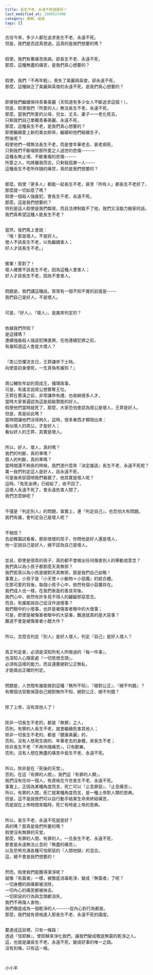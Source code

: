 ```yaml
---
title: 長生不老、永遠不死就是好？
last_modified_at: 1560527400
category: 護教、福音
tags: []
---
```


<p>古往今來，多少人都在追求長生不老、永遠不死。<br>
但是，我們是否認真想過，這真的是我們想要的嗎？</p>

<p><br>
假使，我們有著痛苦疾病，卻長生不老、永遠不死，<br>
那麼，這種無盡的痛苦，是我們真心想要的？</p>

<p><br>
假使，我們『不再年輕』，喪失了美麗與英俊，卻永遠不死，<br>
那麼，這種缺乏了美麗與英俊的永遠不死，是我們真心想要的？</p>

<p><br>
即便我們繼續保持青春美麗（天知道有多少女人不斷追求這個！），<br>
但是，假使我們『所愛的人』無法長生不老、永遠不死，<br>
那麼，當我們所愛的父母、兒女、丈夫、妻子一一老化死去，<br>
只剩我們自己單獨青春美麗、永遠不死，<br>
那麼，這種長生不老，是我們真心想要的？<br>
即使繼續愛上新的美女帥哥，繼續和他們結婚生子，<br>
然後呢？<br>
假使他們一樣無法長生不老，而是會年華老去、衰老病死，<br>
只剩我們不斷啜飲那所愛之人過世的悲傷-------<br>
這種永無止境、不斷重複的悲傷------<br>
所愛之人，均將離我而去，只剩我孤單一人-----<br>
這種長生不老所伴隨的痛苦，真的是我們想要的？</p>

<p><br>
那麼，假使『更多人』都能一起長生不老，甚至『所有人』都長生不老好了，<br>
那麼就一切如意了嗎？<br>
假使一個殺人強姦犯，會長生不老、永遠不死，<br>
那麼，這是我們想要的？<br>
特別是這人假使是我們鄰居，而且法律制裁不了他，我們又沒能力搬家的話，<br>
我們真希望這種人能長生不老？</p>

<p><br>
當然，我們馬上會說：<br>
「哦！那是壞人，不是好人。<br>
壞人不該長生不老，以免繼續害人；<br>
好人才該長生不老。」</p>

<p><br>
賓果！答對了！<br>
壞人確實不該長生不老，因為這種人會害人；<br>
好人才該長生不老，因為不會害人。</p>

<p><br>
問題是，我們講這種話，常常有一個不知不覺的前提是-----<br>
我們自己是好人，不是壞人。</p>

<p><br>
可是，『好人』、『壞人』，是誰來判定的？</p>

<p><br>
依據我們所知？<br>
是這樣嗎？<br>
連續強姦殺人強盜犯陳進興，在他連續犯罪之前，<br>
有誰知道這人會是大壞人？</p>

<p><br>
『周公恐懼流言日，王莽謙恭下士時。<br>
向使當初身便死，一生真偽有誰知？』</p>

<p><br>
周公輔佐年幼的周成王，攝理政事，<br>
可是，有謠言說周公想篡奪王位。<br>
王莽在篡漢之前，非常謙恭有禮，也收納很多人才，<br>
當時大家普遍認為這是超級賢能的好人。<br>
假使他們當時就死了，那麼，大家恐怕會認為周公是壞人，王莽是好人。<br>
但是，真是如此嗎？<br>
當時間讓他們活得夠久，這時，很多東西才顯現出來：<br>
看似壞人的周公，才是好人；<br>
看似好人的王莽，其實是壞人。</p>

<p><br>
所以，好人、壞人，真的嗎？<br>
我們的判斷，真的準嗎？<br>
眾人的判斷，真的準嗎？<br>
當時間還不夠長的時候，我們憑什麼來『決定誰該』長生不老、永遠不死呢？<br>
萬一我們判定這人是好人，該永遠不死，<br>
可是後來卻證明我們看錯了，他其實是壞人呢？<br>
這時，「免死金牌」已經給了，收不回了，<br>
這壞人永遠不死了，會永遠危害人間了，<br>
我們怎麼辦呢？</p>

<p><br>
不僅是『判定別人』的問題，事實上，連『判定自己』，也恐怕大有問題。<br>
我們有誰，會判定自己是壞人呢？</p>

<p><br>
不相信？<br>
去幼稚園試看看，那些很壞的孩子，你問他是好人還是壞人，<br>
他一定說自己是好人，絕不認為自己是壞人。</p>

<p><br>
並且，即使是很乖的孩子，真的都不會做出任何傷害別人的舉動或意念？<br>
我們真以為小孩子都那麼天真無邪？<br>
我們若真以為小孩是絕對天真無邪，那是我們自己幼稚！<br>
事實上，小孩子是『小天使＋小動物＋小惡魔』的綜合體。<br>
在那可愛的背後，每個小孩子心中，依然有個小惡魔存在。<br>
我們成人也一樣，在我們表面的善良背後，<br>
我們心中，依然有許多見不得人的齷齪邪惡意念。<br>
而且，有誰能說自己從沒作過壞事？<br>
我們眼中的小壞事，也許是被傷害者眼中的大壞事；<br>
可是，即使是被傷害者眼中的大惡事，難道就真的是大惡事？<br>
難道不會是被傷害者小題大作？</p>

<p><br>
所以，怎麼去判定『別人』是好人壞人，判定『自己』是好人壞人？</p>

<p><br>
真正判定者，必須是深知所有人所做過的『每一件事』，<br>
也深知人心隱密處『一切思想念頭』，<br>
必須有這樣的能力，而且還要絕對公正無私，<br>
才能做出正確的判定。</p>

<p><br>
問題是，人世間有誰能做到這種『無所不知』、『絕對公正』、『絕不判錯』？<br>
有哪個法官敢保證自己絕對無所不知、絕對公正、絕不判錯？</p>

<p><br>
除了上帝，沒有其他人了！</p>

<p><br>
除非一切長生不老的，都是『無罪』之人，<br>
否則，有罪的人長生不老，就會繼續危害其他人；<br>
除非一切長生不老的，都是『健康美麗』的，<br>
否則，沒有人想用生病的、年華老去的身體，來長生不老；<br>
除非長生不老『不再伴隨痛苦』，只有歡樂，<br>
否則，沒有人想在無盡的痛苦中長生不老、永遠不死。</p>

<p><br>
所以，除非是在『死後的天堂』，<br>
否則，在這『有罪的人間』，我們這『有罪的人類』，<br>
我們沒有任何一個人，有資格在今世長生不老、永遠不死。<br>
事實上，正因為某種角度而言，死亡可以『止息罪惡』、『止息痛苦』，<br>
所以，有罪的人間，死亡就某種角度而言，是一種上帝對人類的恩典。<br>
但是，這不是說我們可以自行動手結束生命來終結痛苦，<br>
而是說在上帝時間來臨時，死亡有時是上帝的恩典。</p>

<p><br>
所以，長生不老、永遠不死就是好？<br>
真的嗎？那真是我們所要的嗎？<br>
假使沒有無罪的天堂，<br>
那麼，有罪的人間、有罪的人，一旦長生不老、永遠不死，<br>
那會是永遠無法止息的『無盡的痛苦』，<br>
以及恐怖充滿各種可怕邪惡的『人間地獄』的混合。<br>
這，絕不會是我們想要的！</p>

<p><br>
然而，假使我們能獲得潔淨呢？<br>
就像『有菌者』一樣，被徹底消毒乾淨，變成『無菌者』了呢？<br>
一切身體的病痛都被消除，<br>
一切內心的痛苦都被抹去，<br>
一切邪惡的行為與念頭都消失，<br>
我們不再傷人害物，<br>
我們徹底成為一個乾淨的人-------從內心到行為都是。<br>
那麼，我們就有資格進入那長生不老、永遠不死的國度。</p>

<p><br>
要達成這目標，只有一條路：<br>
透過『信耶穌』，使耶穌來淨化我們，讓我們變成徹底無菌的乾淨之人。<br>
這，也就是讓長生不老、永遠不死，變成好事的唯一之路。<br>
沒有別條，只有這一條。</p>

<p>&nbsp;</p>

<p>小小羊</p>

